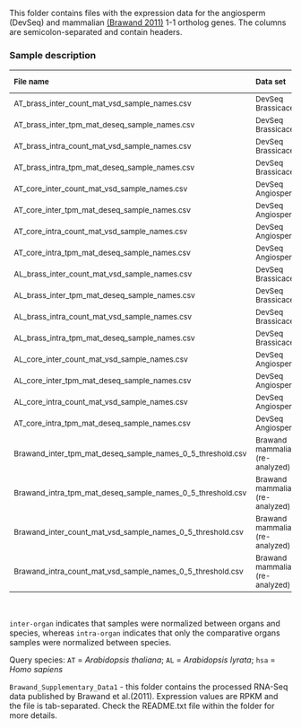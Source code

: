 This folder contains files with the expression data for the angiosperm (DevSeq) and mammalian [(Brawand 2011)](https://pubmed.ncbi.nlm.nih.gov/22012392/) 1-1 ortholog genes. The columns are semicolon-separated and contain headers.

### Sample description

| <sub> File name  </sub>                                             | <sub> Data set </sub>  | <sub>Query species</sub>|<sub> Normalization </sub> | <sub> Metric </sub> |
| :------------------------------------------------------------------ | :----------------------------------------| :---- | :------------------------- | :-------------- |
| <sub> AT_brass_inter_count_mat_vsd_sample_names.csv </sub>          |<sub> DevSeq Brassicaceae </sub>          |<sub>AT<sub>|<sub>DESeq inter-organ</sub>|<sub>VST counts</sub>| 
| <sub> AT_brass_inter_tpm_mat_deseq_sample_names.csv </sub>          |<sub> DevSeq Brassicaceae </sub>          |<sub>AT<sub>|<sub>DESeq inter-organ</sub>|<sub>TPM</sub>| 
| <sub> AT_brass_intra_count_mat_vsd_sample_names.csv </sub>          |<sub> DevSeq Brassicaceae </sub>          |<sub>AT<sub>|<sub>DESeq intra-organ</sub>|<sub>VST counts</sub>| 
| <sub> AT_brass_intra_tpm_mat_deseq_sample_names.csv </sub>          |<sub> DevSeq Brassicaceae </sub>          |<sub>AT<sub>|<sub>DESeq intra-organ</sub>|<sub>TPM</sub>| 
| <sub> AT_core_inter_count_mat_vsd_sample_names.csv  </sub>          |<sub> DevSeq Angiosperm </sub>            |<sub>AT<sub>|<sub>DESeq inter-organ</sub>|<sub>VST counts</sub>| 
| <sub> AT_core_inter_tpm_mat_deseq_sample_names.csv </sub>           |<sub> DevSeq Angiosperm </sub>            |<sub>AT<sub>|<sub>DESeq inter-organ</sub>|<sub>TPM</sub>| 
| <sub> AT_core_intra_count_mat_vsd_sample_names.csv </sub>           |<sub> DevSeq Angiosperm </sub>            |<sub>AT<sub>|<sub>DESeq intra-organ</sub>|<sub>VST counts</sub>| 
| <sub> AT_core_intra_tpm_mat_deseq_sample_names.csv </sub>           |<sub> DevSeq Angiosperm </sub>            |<sub>AT<sub>|<sub>DESeq intra-organ</sub>|<sub>TPM</sub>| 
| <sub> AL_brass_inter_count_mat_vsd_sample_names.csv </sub>          |<sub> DevSeq Brassicaceae </sub>          |<sub>AL<sub>|<sub>DESeq inter-organ</sub>|<sub>VST counts</sub>| 
| <sub> AL_brass_inter_tpm_mat_deseq_sample_names.csv </sub>          |<sub> DevSeq Brassicaceae </sub>          |<sub>AL<sub>|<sub>DESeq inter-organ</sub>|<sub>TPM</sub>| 
| <sub> AL_brass_intra_count_mat_vsd_sample_names.csv </sub>          |<sub> DevSeq Brassicaceae </sub>          |<sub>AL<sub>|<sub>DESeq intra-organ</sub>|<sub>VST counts</sub>| 
| <sub> AL_brass_intra_tpm_mat_deseq_sample_names.csv </sub>          |<sub> DevSeq Brassicaceae </sub>          |<sub>AL<sub>|<sub>DESeq intra-organ</sub>|<sub>TPM</sub>| 
| <sub> AL_core_inter_count_mat_vsd_sample_names.csv  </sub>          |<sub> DevSeq Angiosperm </sub>            |<sub>AL<sub>|<sub>DESeq inter-organ</sub>|<sub>VST counts</sub>| 
| <sub> AL_core_inter_tpm_mat_deseq_sample_names.csv </sub>           |<sub> DevSeq Angiosperm </sub>            |<sub>AL<sub>|<sub>DESeq inter-organ</sub>|<sub>TPM</sub>| 
| <sub> AL_core_intra_count_mat_vsd_sample_names.csv </sub>           |<sub> DevSeq Angiosperm </sub>            |<sub>AL<sub>|<sub>DESeq intra-organ</sub>|<sub>VST counts</sub>| 
| <sub> AT_core_intra_tpm_mat_deseq_sample_names.csv </sub>           |<sub> DevSeq Angiosperm </sub>            |<sub>AL<sub>|<sub>DESeq intra-organ</sub>|<sub>TPM</sub>| 
|<sub>Brawand_inter_tpm_mat_deseq_sample_names_0_5_threshold.csv</sub>|<sub>Brawand mammalian (re-analyzed)</sub>|<sub>hsa<sub>|<sub>DESeq inter-organ</sub>|<sub>TPM</sub>| 
|<sub>Brawand_intra_tpm_mat_deseq_sample_names_0_5_threshold.csv</sub>|<sub>Brawand mammalian (re-analyzed)</sub>|<sub>hsa<sub>|<sub>DESeq intra-organ</sub>|<sub>TPM</sub>| 
|<sub>Brawand_inter_count_mat_vsd_sample_names_0_5_threshold.csv</sub>|<sub>Brawand mammalian (re-analyzed)</sub>|<sub>hsa<sub>|<sub>DESeq inter-organ</sub>|<sub>VST counts</sub>| 
|<sub>Brawand_intra_count_mat_vsd_sample_names_0_5_threshold.csv</sub>|<sub>Brawand mammalian (re-analyzed)</sub>|<sub>hsa<sub>|<sub>DESeq intra-organ</sub>|<sub>VST counts</sub>| 

<br/>

`inter-organ` indicates that samples were normalized between organs and species, whereas `intra-organ` indicates that only the comparative organs samples were normalized between species.

Query species: `AT` = *Arabidopsis thaliana*; `AL` = *Arabidopsis lyrata*; `hsa` = *Homo sapiens* 

`Brawand_Supplementary_Data1` - this folder contains the processed RNA-Seq data published by Brawand et al.(2011). Expression values are RPKM and the file is tab-separated. Check the README.txt file within the folder for more details.
